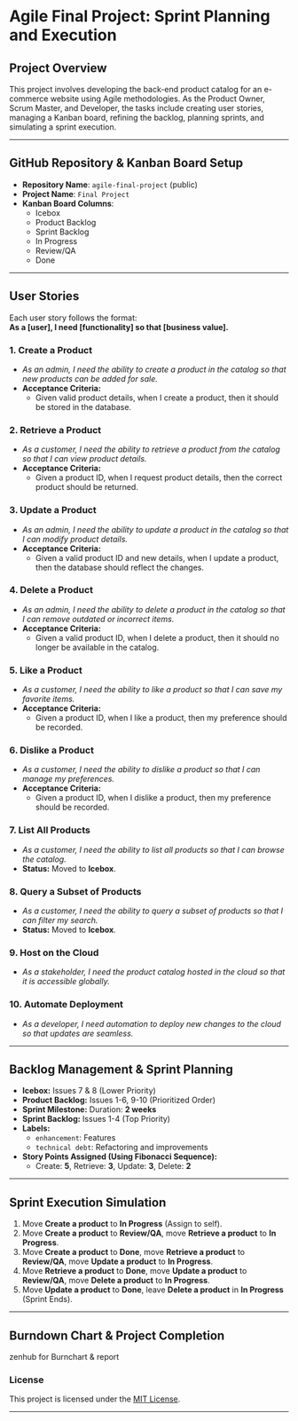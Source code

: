 # Agile Final Project: Sprint Planning and Execution

## **Project Overview**
This project involves developing the back-end product catalog for an e-commerce website using Agile methodologies. As the Product Owner, Scrum Master, and Developer, the tasks include creating user stories, managing a Kanban board, refining the backlog, planning sprints, and simulating a sprint execution.

---

## **GitHub Repository & Kanban Board Setup**
- **Repository Name**: `agile-final-project` (public)
- **Project Name**: `Final Project`
- **Kanban Board Columns**: 
  - Icebox  
  - Product Backlog  
  - Sprint Backlog  
  - In Progress  
  - Review/QA  
  - Done  

---

## **User Stories**
Each user story follows the format:  
**As a [user], I need [functionality] so that [business value].**

### **1. Create a Product**  
- *As an admin, I need the ability to create a product in the catalog so that new products can be added for sale.*  
- **Acceptance Criteria:**  
  - Given valid product details, when I create a product, then it should be stored in the database.

### **2. Retrieve a Product**  
- *As a customer, I need the ability to retrieve a product from the catalog so that I can view product details.*  
- **Acceptance Criteria:**  
  - Given a product ID, when I request product details, then the correct product should be returned.

### **3. Update a Product**  
- *As an admin, I need the ability to update a product in the catalog so that I can modify product details.*  
- **Acceptance Criteria:**  
  - Given a valid product ID and new details, when I update a product, then the database should reflect the changes.

### **4. Delete a Product**  
- *As an admin, I need the ability to delete a product in the catalog so that I can remove outdated or incorrect items.*  
- **Acceptance Criteria:**  
  - Given a valid product ID, when I delete a product, then it should no longer be available in the catalog.

### **5. Like a Product**  
- *As a customer, I need the ability to like a product so that I can save my favorite items.*  
- **Acceptance Criteria:**  
  - Given a product ID, when I like a product, then my preference should be recorded.

### **6. Dislike a Product**  
- *As a customer, I need the ability to dislike a product so that I can manage my preferences.*  
- **Acceptance Criteria:**  
  - Given a product ID, when I dislike a product, then my preference should be recorded.

### **7. List All Products**  
- *As a customer, I need the ability to list all products so that I can browse the catalog.*  
- **Status:** Moved to **Icebox**.

### **8. Query a Subset of Products**  
- *As a customer, I need the ability to query a subset of products so that I can filter my search.*  
- **Status:** Moved to **Icebox**.

### **9. Host on the Cloud**  
- *As a stakeholder, I need the product catalog hosted in the cloud so that it is accessible globally.*  

### **10. Automate Deployment**  
- *As a developer, I need automation to deploy new changes to the cloud so that updates are seamless.*  

---

## **Backlog Management & Sprint Planning**
- **Icebox:** Issues 7 & 8 (Lower Priority)  
- **Product Backlog:** Issues 1-6, 9-10 (Prioritized Order)  
- **Sprint Milestone:** Duration: **2 weeks**  
- **Sprint Backlog:** Issues 1-4 (Top Priority)  
- **Labels:**
  - `enhancement`: Features  
  - `technical debt`: Refactoring and improvements  
- **Story Points Assigned (Using Fibonacci Sequence):**  
  - Create: **5**, Retrieve: **3**, Update: **3**, Delete: **2**  

---

## **Sprint Execution Simulation**
1. Move **Create a product** to **In Progress** (Assign to self).  
2. Move **Create a product** to **Review/QA**, move **Retrieve a product** to **In Progress**.  
3. Move **Create a product** to **Done**, move **Retrieve a product** to **Review/QA**, move **Update a product** to **In Progress**.  
4. Move **Retrieve a product** to **Done**, move **Update a product** to **Review/QA**, move **Delete a product** to **In Progress**.  
5. Move **Update a product** to **Done**, leave **Delete a product** in **In Progress** (Sprint Ends).  

---

## **Burndown Chart & Project Completion** 
zenhub for Burnchart & report

### **License**
This project is licensed under the [MIT License](LICENSE).

---


